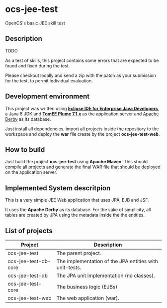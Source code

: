 # ocs-jee-test
OpenCS's basic JEE skill test

## Description

TODO

As a test of skills, this project contains some errors that are expected to be found
and fixed during the test.

Please checkout locally and send a zip with the patch as your submission for the test, to permit individual evaluation.

## Development environment

This project was written using [**Eclipse IDE for Enterprise Java Developers**](https://www.eclipse.org),
a Java 8 JDK and [**TomEE Plume 7.1.x**](http://tomee.apache.org) as
the application server and [Apache Derby](https://db.apache.org/derby/) as its database.

Just install all dependencies, import all projects inside the repository to the workspace and deploy the **war** 
file create by the project  **ocs-jee-test-web**.

## How to build

Just build the project **ocs-jee-test** using **Apache Maven**. This should compile all projects and generate the final WAR file that should be deployed on the application
server.

## Implemented System descritpion

This is a very simple JEE Web application that uses JPA, EJB and JSF.

It uses the **Apache Derby** as its database. For the sake of simplicity, all tables
are created by JPA using the metadata inside the the entities.

## List of projects

 Project | Description 
 ------- | -----------
 ocs-jee-test | The parent project.
 ocs-jee-test-db-core | The implementation of the JPA entities with unit-tests.
 ocs-jee-test-db | The JPA unit implementation (no classes).
 ocs-jee-test-core | The business logic (EJBs)
 ocs-jee-test-web | The web application (war).
 

